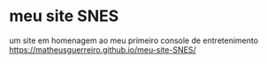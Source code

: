 # meu site SNES
 um site em homenagem ao meu primeiro console de entretenimento
 https://matheusguerreiro.github.io/meu-site-SNES/
